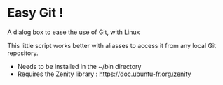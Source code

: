 # Easy Git !
A dialog box to ease the use of Git, with Linux

This little script works better with aliasses to access it from any local Git repository.
  - Needs to be installed in the ~/bin directory
  - Requires the Zenity library : https://doc.ubuntu-fr.org/zenity
